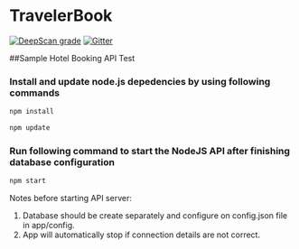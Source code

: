 # TravelerBook
[![DeepScan grade](https://deepscan.io/api/teams/4887/projects/6654/branches/56884/badge/grade.svg)](https://deepscan.io/dashboard#view=project&tid=4887&pid=6654&bid=56884)
[![Gitter](https://badges.gitter.im/TravelerBook/community.svg)](https://gitter.im/TravelerBook/community?utm_source=badge&utm_medium=badge&utm_campaign=pr-badge)

##Sample Hotel Booking API Test

### Install and update node.js depedencies by using following commands
```sh
npm install

npm update
```

### Run following command to start the NodeJS API after finishing database configuration
```sh
npm start
```

Notes before starting API server: 

 1. Database should be create separately and configure on config.json file in app/config.
 2. App will automatically stop if connection details are not correct.
